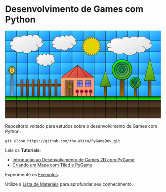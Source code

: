 # Desenvolvimento de Games com Python

![img](https://raw.githubusercontent.com/the-akira/PyGameDev/master/Images/avatar.png)

Repositório voltado para estudos sobre o desenvolvimento de Games com Python.

```
git clone https://github.com/the-akira/PyGameDev.git
```

Leia os **Tutoriais**:

- [Introdução ao Desenvolvimento de Games 2D com PyGame](https://github.com/the-akira/PyGameDev/blob/master/Artigo.md)
- [Criando um Mapa com Tiled e PyGame](https://github.com/the-akira/PyGameDev/blob/master/Exemplos/Mario%203.0/tutorial/Tutorial.md)

Experimente os [Exemplos](https://github.com/the-akira/PyGameDev/tree/master/Exemplos).

Utilize a [Lista de Materiais](https://github.com/the-akira/PyGameDev/blob/master/Materiais.md) para aprofundar seu conhecimento.
